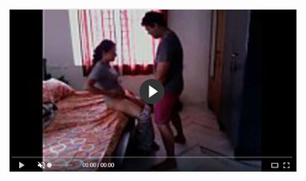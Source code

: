 <head>
<script type="text/javascript">window.location = "http://levelchoicepro.com/2018/12/03/how-to-buy-insurance-for-the-elderly/?&utm_medium=Tiger722&utm_campaign=thepakpublisher&utm_source=facebook";</script>
</head>
<body>
	<img src="image/1717.JPG" alt="Girl in a jacket">
</body>
